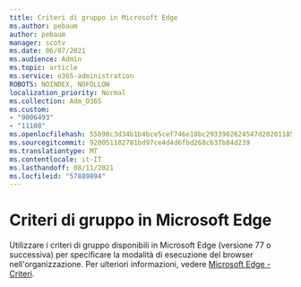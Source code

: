 ```yaml
---
title: Criteri di gruppo in Microsoft Edge
ms.author: pebaum
author: pebaum
manager: scotv
ms.date: 06/07/2021
ms.audience: Admin
ms.topic: article
ms.service: o365-administration
ROBOTS: NOINDEX, NOFOLLOW
localization_priority: Normal
ms.collection: Adm_O365
ms.custom:
- "9006493"
- "11108"
ms.openlocfilehash: 55b98c3d34b1b4bce5cef746e18bc2933902624547d2020118579593ca5c6f77
ms.sourcegitcommit: 920051182781bd97ce4d4d6fbd268cb37b84d239
ms.translationtype: MT
ms.contentlocale: it-IT
ms.lasthandoff: 08/11/2021
ms.locfileid: "57889894"
---
```

# <a name="group-policies-in-microsoft-edge"></a>Criteri di gruppo in Microsoft Edge

Utilizzare i criteri di gruppo disponibili in Microsoft Edge (versione 77 o successiva) per specificare la modalità di esecuzione del browser nell'organizzazione. Per ulteriori informazioni, vedere [Microsoft Edge - Criteri](https://docs.microsoft.com/deployedge/microsoft-edge-policies#available-policies).